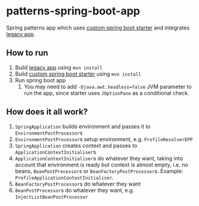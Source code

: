 # patterns-spring-boot-app
Spring patterns app which uses [custom spring boot starter](https://github.com/pfilaretov/patterns-spring-boot-starter)
and integrates [legacy app](https://github.com/pfilaretov/patterns-spring-boot-legacy). 

## How to run

1) Build [legacy app](https://github.com/pfilaretov/patterns-spring-boot-legacy) using `mvn install`
1) Build [custom spring boot starter](https://github.com/pfilaretov/patterns-spring-boot-starter) using `mvn install`
1) Run spring boot app
    1) You may need to add `-Djava.awt.headless=false` JVM parameter to run the app, 
       since starter uses `JOptionPane` as a conditional check.
       

## How does it all work?

1. `SpringApplication` builds environment and passes it to `EnvironmentPostProcessor`s
1. `EnvironmentPostProcessor`s setup environment, e.g. `ProfileResolverEPP`
1. `SpringApplication` creates context and passes to `ApplicationContextInitialiser`s
1. `ApplicationContextInitialiser`s do whatever they want, taking into account that environment is ready
   but context is almost empty, i.e. no beans, `BeanPostProcessor`s or `BeanFactoryPostProcessor`s. 
   Example: `ProfileApplicationContextInitialiser`.
1. `BeanFactoryPostProcessor`s do whatever they want
1. `BeanPostProcessor`s do whatever they want, e.g. `InjectListBeanPostProcessor`